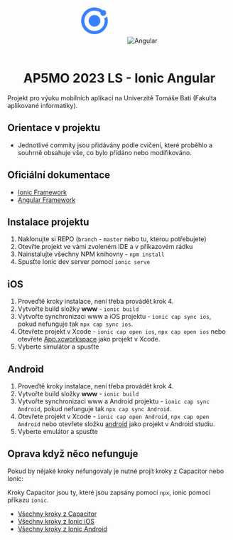 <p align="center">
    <img alt="Ionic" src="https://github.com/ionic-team/ionic-framework/blob/main/.github/assets/logo.png?raw=true" width="60" style="margin: 20px" />
    <img alt="Angular" src="https://angular.io/assets/images/logos/angular/logo-nav@2x.png" height="60" style="margin: 20px" />
</p>

<h1 align="center">
  AP5MO 2023 LS - Ionic Angular
</h1>

Projekt pro výuku mobilních aplikací na Univerzitě Tomáše Bati (Fakulta aplikované informatiky).

## Orientace v projektu

- Jednotlivé commity jsou přidávány podle cvičení, které proběhlo a souhrně obsahuje vše, co bylo přidáno nebo
  modifikováno.

## Oficiální dokumentace

- [Ionic Framework](https://ionicframework.com/)
- [Angular Framework](https://angular.io/)

## Instalace projektu

1. Naklonujte si REPO (`branch` - `master` nebo tu, kterou potřebujete)
2. Otevřte projekt ve vámi zvoleném IDE a v příkazovém rádku
3. Nainstalujte všechny NPM knihovny - `npm install`
4. Spusťte Ionic dev server pomocí `ionic serve`

## iOS

1. Proveďtě kroky instalace, není třeba provádět krok 4.
2. Vytvořte build složky **www** -  `ionic build`
3. Vytvořte synchronizaci www a iOS projektu - `ionic cap sync ios`, pokud nefunguje tak `npx cap sync ios`.
4. Otevřete projekt v Xcode - `ionic cap open ios`, `npx cap open ios` nebo otevřete [App.xcworkspace](ios%2FApp%2FApp.xcworkspace) jako projekt v Xcode.
5. Vyberte simulátor a spusťte

## Android

1. Proveďtě kroky instalace, není třeba provádět krok 4.
2. Vytvořte build složky **www** -  `ionic build`
3. Vytvořte synchronizaci www a Android projektu - `ionic cap sync Android`, pokud nefunguje tak `npx cap sync Android`.
4. Otevřete projekt v Xcode - `ionic cap open Android`, `npx cap open Android` nebo otevřete složku [android](android) jako projekt v Android studiu.
5. Vyberte emulátor a spusťte

## Oprava když něco nefunguje

Pokud by nějaké kroky nefungovaly je nutné projít kroky z Capacitor nebo Ionic:

Kroky Capacitor jsou ty, které jsou zapsány pomocí `npx`, ionic pomocí příkazu `ionic`.

- [Všechny kroky z Capacitor](https://capacitorjs.com/docs/getting-started)
- [Všechny kroky z Ionic iOS](https://ionicframework.com/docs/developing/ios)
- [Všechny kroky z Ionic Android](https://ionicframework.com/docs/developing/android)
